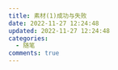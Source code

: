 ```yaml
---
title: 素材(1)成功与失败
date: 2022-11-27 12:24:48
updated: 2022-11-27 12:24:48
categories:
  - 随笔
comments: true
---
```

